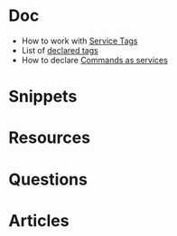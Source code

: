 # Doc

* How to work with [Service Tags](http://symfony.com/doc/current/service_container/tags.html)
* List of [declared tags](http://symfony.com/doc/current/reference/dic_tags.html)
* How to declare [Commands as services](http://symfony.com/doc/current/console/commands_as_services.html)

# Snippets 

# Resources

# Questions

# Articles

